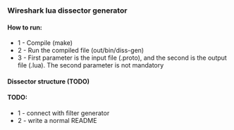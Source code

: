 ### Wireshark lua dissector generator

#### How to run:

* 1 - Compile (make)
* 2 - Run the compiled file (out/bin/diss-gen)
* 3 - First parameter is the input file (.proto), and the second is the output file (.lua). The second parameter is not mandatory

#### Dissector structure (TODO)

#### TODO:
* 1 - connect with filter generator
* 2 - write a normal README